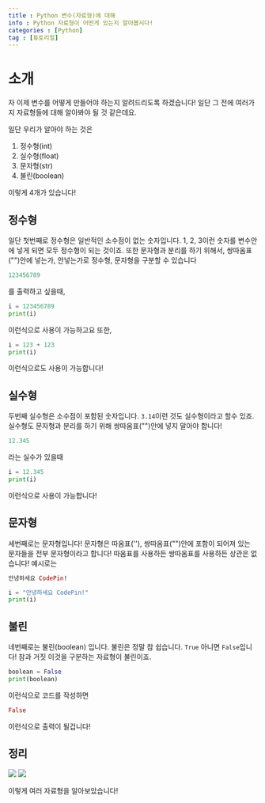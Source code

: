 ```yaml
---
title : Python 변수(자료형)에 대해
info : Python 자료형이 어떤게 있는지 알아봅시다!
categories : [Python]
tag : [튜토리얼]
---
```





# 소개
자 이제 변수를 어떻게 만들어야 하는지 알려드리도록 하겠습니다! 일단 그 전에 여러가지 자료형들에 대해 알아봐야 될 것 같은데요.

일단 우리가 알아야 하는 것은

1. 정수형(int)
2. 실수형(float)
3. 문자형(str)
4. 불린(boolean)

이렇게 4개가 있습니다!


## 정수형
일단 첫번째로 정수형은 일반적인 소수점이 없는 숫자입니다. 1, 2, 3이런 숫자를 변수안에 넣게 되면 모두 정수형이 되는 것이죠. 또한 문자형과 분리를 하기 위해서, 쌍따옴표("")안에 넣는가, 안넣는가로 정수형, 문자형을 구분할 수 있습니다
```ex
123456789
```
를 출력하고 싶을때,
```python
i = 123456789
print(i)
```
이런식으로 사용이 가능하고요 또한,
```python
i = 123 + 123
print(i)
```
이런식으로도 사용이 가능합니다!


## 실수형
두번째 실수형은 소수점이 포함된 숫자입니다. `3.14`이런 것도 실수형이라고 할수 있죠. 실수형도 문자형과 분리를 하기 위해 쌍따옴표("")안에 넣지 말아야 합니다!
```ex
12.345
```
라는 실수가 있을때
```python
i = 12.345
print(i)
```
이런식으로 사용이 가능합니다!


## 문자형
세번째로는 문자형입니다! 문자형은 따옴표(''), 쌍따옴표("")안에 포함이 되어져 있는 문자들을 전부 문자형이라고 합니다! 따옴표를 사용하든 쌍따옴표를 사용하든 상관은 없습니다!
예시로는
```ex
안녕하세요 CodePin!
```
```python
i = "안녕하세요 CodePin!"
print(i)
```

## 불린
네번째로는 불린(boolean) 입니다. 불린은 정말 참 쉽습니다. `True` 아니면 `False`입니다! 참과 거짓 이것을 구분하는 자료형이 불린이죠.
```python
boolean = False
print(boolean)
```
이런식으로 코드를 작성하면
```ex
False
```
이런식으로 출력이 될겁니다!




## 정리
![](https://media.discordapp.net/attachments/823315410077089792/979363157279666207/unknown.png)
![](https://media.discordapp.net/attachments/823315410077089792/979364346415165451/-1.png)

이렇게 여러 자료형을 알아보았습니다!
